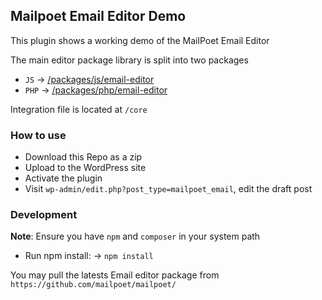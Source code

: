 
## Mailpoet Email Editor Demo

This plugin shows a working demo of the MailPoet Email Editor

The main editor package library is split into two packages
* `JS` -> [/packages/js/email-editor](/packages/js/email-editor)
* `PHP` -> [/packages/php/email-editor](/packages/php/email-editor)


Integration file is located at `/core`

### How to use

* Download this Repo as a zip
* Upload to the WordPress site
* Activate the plugin
* Visit `wp-admin/edit.php?post_type=mailpoet_email`, edit the draft post


### Development

**Note**: Ensure you have `npm` and `composer` in your system path

* Run npm install: -> `npm install`

You may pull the latests Email editor package from `https://github.com/mailpoet/mailpoet/`


